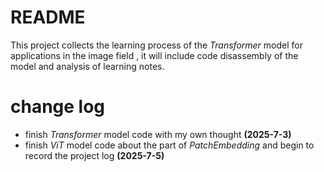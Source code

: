 # README
This project collects the learning process of the *Transformer* model for applications in the image field , it will include code disassembly of the model and analysis of learning notes.



# change log
* finish *Transformer* model code with my own thought **(2025-7-3)**
* finish *ViT* model code about the part of *PatchEmbedding* and begin to record the project log **(2025-7-5)**
